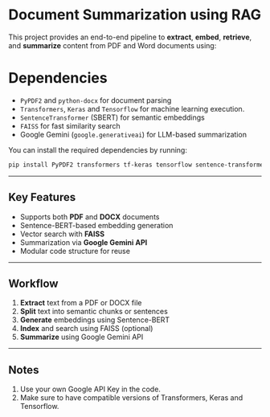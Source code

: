 # Document Summarization using RAG

This project provides an end-to-end pipeline to **extract**, **embed**, **retrieve**, and **summarize** content from PDF and Word documents using:

# Dependencies

- `PyPDF2` and `python-docx` for document parsing
- `Transformers`, `Keras` and `Tensorflow` for machine learning execution.  
- `SentenceTransformer` (SBERT) for semantic embeddings  
- `FAISS` for fast similarity search  
- Google Gemini (`google.generativeai`) for LLM-based summarization

You can install the required dependencies by running:

```bash
pip install PyPDF2 transformers tf-keras tensorflow sentence-transformers faiss-cpu google-generativeai python-docx 
```

---

## Key Features

- Supports both **PDF** and **DOCX** documents
- Sentence-BERT-based embedding generation
- Vector search with **FAISS**
- Summarization via **Google Gemini API**
- Modular code structure for reuse

---

## Workflow

1. **Extract** text from a PDF or DOCX file  
2. **Split** text into semantic chunks or sentences  
3. **Generate** embeddings using Sentence-BERT  
4. **Index** and search using FAISS (optional)  
5. **Summarize** using Google Gemini API

---

## Notes

1. Use your own Google API Key in the code.
2. Make sure to have compatible versions of Transformers, Keras and Tensorflow.
